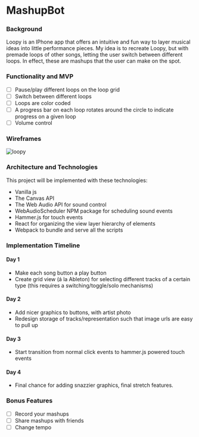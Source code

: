 # MashupBot

### Background

Loopy is an IPhone app that offers an intuitive and fun way to layer
musical ideas into little performance pieces. My idea is to recreate Loopy,
but with premade loops of other songs, letting the user switch between
different loops. In effect, these are mashups that the user can make
on the spot.

### Functionality and MVP
- [ ] Pause/play different loops on the loop grid
- [ ] Switch between different loops
- [ ] Loops are color coded
- [ ] A progress bar on each loop rotates around the circle to indicate progress on a given loop
- [ ] Volume control

### Wireframes

![loopy](http://evolver.fm/wp-content/uploads/2012/04/loopyhd2.jpg)

### Architecture and Technologies
This project will be implemented with these technologies:

* Vanilla js
* The Canvas API
* The Web Audio API for sound control
* WebAudioScheduler NPM package for scheduling sound events
* Hammer.js for touch events
* React for organizing the view layer hierarchy of elements
* Webpack to bundle and serve all the scripts

### Implementation Timeline

#### Day 1
* Make each song button a play button
* Create grid view (á la Ableton) for selecting different tracks of a certain type
(this requires a switching/toggle/solo mechanisms)


#### Day 2
* Add nicer graphics to buttons, with artist photo
* Redesign storage of tracks/representation such that image urls are
easy to pull up

#### Day 3
* Start transition from normal click events to hammer.js powered
touch events

#### Day 4
* Final chance for adding snazzier graphics, final stretch features.


### Bonus Features
- [ ] Record your mashups
- [ ] Share mashups with friends
- [ ] Change tempo
